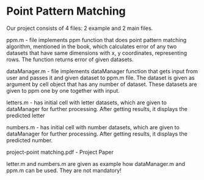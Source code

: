 # Point Pattern Matching

Our project consists of 4 files: 2 example and 2 main files. 

ppm.m - file implements ppm function that does point pattern matching 
  algorithm, mentioned in the book, which calculates error of any two datasets 
  that have same dimensions with x, y coordinates, representing rows. The 
  function returns error of given datasets.
  
dataManager.m - file implements dataManager function that gets input from user
  and passes it and given dataset to ppm.m file. The dataset is given as argument
  by cell object that has any number of dataset. These datasets are given to
  ppm one by one together with input.
  
letters.m - has initial cell with letter datasets, which are given to dataManager
  for further processing. After getting results, it displays the predicted
  letter
  
numbers.m - has initial cell with number datasets, which are given to dataManager
  for further processing. After getting results, it displays the predicted
  number.

project-point matching.pdf - Project Paper

letter.m and numbers.m are given as example how dataManager.m and ppm.m can be
used. They are not mandatory!
